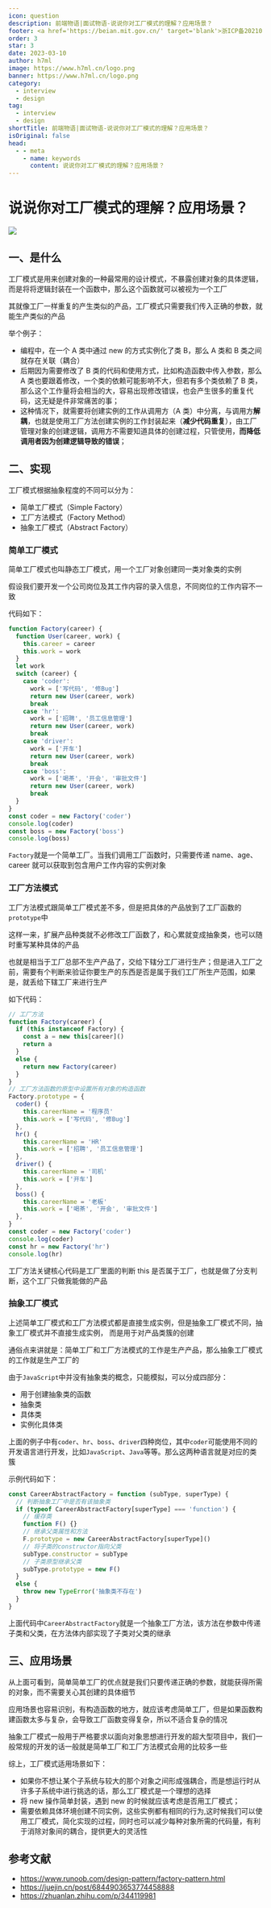 ```yaml
---
icon: question
description: 前端物语|面试物语-说说你对工厂模式的理解？应用场景？
footer: <a href='https://beian.mit.gov.cn/' target='blank'>浙ICP备2021037683号-2</a>说说你对工厂模式的理解？应用场景？
order: 3
star: 3
date: 2023-03-10
author: h7ml
image: https://www.h7ml.cn/logo.png
banner: https://www.h7ml.cn/logo.png
category:
  - interview
  - design
tag:
  - interview
  - design
shortTitle: 前端物语|面试物语-说说你对工厂模式的理解？应用场景？
isOriginal: false
head:
  - - meta
    - name: keywords
      content: 说说你对工厂模式的理解？应用场景？
---
```


# 说说你对工厂模式的理解？应用场景？

![](http://static.5ibug.net/vitepress/assets/images/interview/27a84d10-3bea-11ec-8e64-91fdec0f05a1.png)

## 一、是什么

工厂模式是用来创建对象的一种最常用的设计模式，不暴露创建对象的具体逻辑，而是将将逻辑封装在一个函数中，那么这个函数就可以被视为一个工厂

其就像工厂一样重复的产生类似的产品，工厂模式只需要我们传入正确的参数，就能生产类似的产品

举个例子：

- 编程中，在一个 A 类中通过 new 的方式实例化了类 B，那么 A 类和 B 类之间就存在关联（耦合）
- 后期因为需要修改了 B 类的代码和使用方式，比如构造函数中传入参数，那么 A 类也要跟着修改，一个类的依赖可能影响不大，但若有多个类依赖了 B 类，那么这个工作量将会相当的大，容易出现修改错误，也会产生很多的重复代码，这无疑是件非常痛苦的事；
- 这种情况下，就需要将创建实例的工作从调用方（A 类）中分离，与调用方**解耦**，也就是使用工厂方法创建实例的工作封装起来（**减少代码重复**），由工厂管理对象的创建逻辑，调用方不需要知道具体的创建过程，只管使用，**而降低调用者因为创建逻辑导致的错误**；

## 二、实现

工厂模式根据抽象程度的不同可以分为：

- 简单工厂模式（Simple Factory）
- 工厂方法模式（Factory Method）
- 抽象工厂模式（Abstract Factory）

### 简单工厂模式

简单工厂模式也叫静态工厂模式，用一个工厂对象创建同一类对象类的实例

假设我们要开发一个公司岗位及其工作内容的录入信息，不同岗位的工作内容不一致

代码如下：

```js
function Factory(career) {
  function User(career, work) {
    this.career = career
    this.work = work
  }
  let work
  switch (career) {
    case 'coder':
      work = ['写代码', '修Bug']
      return new User(career, work)
      break
    case 'hr':
      work = ['招聘', '员工信息管理']
      return new User(career, work)
      break
    case 'driver':
      work = ['开车']
      return new User(career, work)
      break
    case 'boss':
      work = ['喝茶', '开会', '审批文件']
      return new User(career, work)
      break
  }
}
const coder = new Factory('coder')
console.log(coder)
const boss = new Factory('boss')
console.log(boss)
```

`Factory`就是一个简单工厂。当我们调用工厂函数时，只需要传递 name、age、career 就可以获取到包含用户工作内容的实例对象

### 工厂方法模式

工厂方法模式跟简单工厂模式差不多，但是把具体的产品放到了工厂函数的`prototype`中

这样一来，扩展产品种类就不必修改工厂函数了，和心累就变成抽象类，也可以随时重写某种具体的产品

也就是相当于工厂总部不生产产品了，交给下辖分工厂进行生产；但是进入工厂之前，需要有个判断来验证你要生产的东西是否是属于我们工厂所生产范围，如果是，就丢给下辖工厂来进行生产

如下代码：

```js
// 工厂方法
function Factory(career) {
  if (this instanceof Factory) {
    const a = new this[career]()
    return a
  }
  else {
    return new Factory(career)
  }
}
// 工厂方法函数的原型中设置所有对象的构造函数
Factory.prototype = {
  coder() {
    this.careerName = '程序员'
    this.work = ['写代码', '修Bug']
  },
  hr() {
    this.careerName = 'HR'
    this.work = ['招聘', '员工信息管理']
  },
  driver() {
    this.careerName = '司机'
    this.work = ['开车']
  },
  boss() {
    this.careerName = '老板'
    this.work = ['喝茶', '开会', '审批文件']
  },
}
const coder = new Factory('coder')
console.log(coder)
const hr = new Factory('hr')
console.log(hr)
```

工厂方法关键核心代码是工厂里面的判断 this 是否属于工厂，也就是做了分支判断，这个工厂只做我能做的产品

### 抽象工厂模式

上述简单工厂模式和工厂方法模式都是直接生成实例，但是抽象工厂模式不同，抽象工厂模式并不直接生成实例， 而是用于对产品类簇的创建

通俗点来讲就是：简单工厂和工厂方法模式的工作是生产产品，那么抽象工厂模式的工作就是生产工厂的

由于`JavaScript`中并没有抽象类的概念，只能模拟，可以分成四部分：

- 用于创建抽象类的函数
- 抽象类
- 具体类
- 实例化具体类

上面的例子中有`coder`、`hr`、`boss`、`driver`四种岗位，其中`coder`可能使用不同的开发语言进行开发，比如`JavaScript`、`Java`等等。那么这两种语言就是对应的类簇

示例代码如下：

```js
const CareerAbstractFactory = function (subType, superType) {
  // 判断抽象工厂中是否有该抽象类
  if (typeof CareerAbstractFactory[superType] === 'function') {
    // 缓存类
    function F() {}
    // 继承父类属性和方法
    F.prototype = new CareerAbstractFactory[superType]()
    // 将子类的constructor指向父类
    subType.constructor = subType
    // 子类原型继承父类
    subType.prototype = new F()
  }
  else {
    throw new TypeError('抽象类不存在')
  }
}
```

上面代码中`CareerAbstractFactory`就是一个抽象工厂方法，该方法在参数中传递子类和父类，在方法体内部实现了子类对父类的继承

## 三、应用场景

从上面可看到，简单简单工厂的优点就是我们只要传递正确的参数，就能获得所需的对象，而不需要关心其创建的具体细节

应用场景也容易识别，有构造函数的地方，就应该考虑简单工厂，但是如果函数构建函数太多与复杂，会导致工厂函数变得复杂，所以不适合复杂的情况

抽象工厂模式一般用于严格要求以面向对象思想进行开发的超大型项目中，我们一般常规的开发的话一般就是简单工厂和工厂方法模式会用的比较多一些

综上，工厂模式适用场景如下：

- 如果你不想让某个子系统与较大的那个对象之间形成强耦合，而是想运行时从许多子系统中进行挑选的话，那么工厂模式是一个理想的选择
- 将 new 操作简单封装，遇到 new 的时候就应该考虑是否用工厂模式；
- 需要依赖具体环境创建不同实例，这些实例都有相同的行为,这时候我们可以使用工厂模式，简化实现的过程，同时也可以减少每种对象所需的代码量，有利于消除对象间的耦合，提供更大的灵活性

## 参考文献

- <https://www.runoob.com/design-pattern/factory-pattern.html>
- <https://juejin.cn/post/6844903653774458888>
- <https://zhuanlan.zhihu.com/p/344119981>
